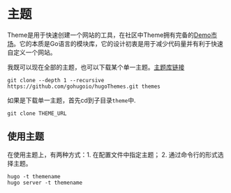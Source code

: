 # 主题

Theme是用于快速创建一个网站的工具，在社区中Theme拥有完备的[Demo市场](https://themes.gohugo.io/)。它的本质是Go语言的模块库，它的设计初衷是用于减少代码量并有利于快速自定义一个网站。

我既可以现在全部的主题，也可以下载某个单一主题。[主题库链接](https://github.com/gohugoio/hugoThemes)

```
git clone --depth 1 --recursive https://github.com/gohugoio/hugoThemes.git themes
```

如果是下载单一主题，首先cd到子目录`theme`中.

```
git clone THEME_URL
```

## 使用主题

在使用主题上，有两种方式：1. 在配置文件中指定主题； 2. 通过命令行的形式选择主题。

```
hugo -t themename
hugo server -t themename
```